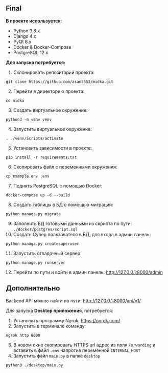 ## Final

**В проекте используется:**
* Python 3.8.x
* Django 4.x 
* PyQt 6.x
* Docker & Docker-Compose
* PostgreSQL 12.x

**Для запуска потребуется:**
1. Склонировать репозиторий проекта:
```shell
git clone https://github.com/asan5553/midka.git
```
2. Перейти в директорию проекта:
```shell
cd midka
```
3. Создать виртуальное окружение: 
```shell
python3 -m venv venv
```
4. Запустить виртуальное окружение:
```shell
. ./venv/Scripts/activate
```
5. Установить зависимости в проекте:
```shell
pip install -r requirements.txt
```
6. Скопировать файл с переменными окружения:
```shell
cp example.env .env
```
7. Поднять PostgreSQL с помощью Docker:
```shell
docker-compose up -d --build
```
8. Создать таблицы в БД с помощью миграций:
```shell
python managa.py migrate
```
9. Заполнить БД готовыми данными из скрипта по пути: `./docker/postgres/script.sql`
10. Создать Супер пользователя в БД, для входа в админ панель:
```shell
python managa.py createsuperuser
```
11. Запустить отладочный сервер:
```shell
python manage.py runserver
```
12. Перейти по пути и войти в админ панель: http://127.0.0.1:8000/admin

## Дополнительно

Backend API можно найти по пути: http://127.0.0.1:8000/api/v1/

Для запуска **Desktop приложения**, потребуется:
1. Установить программу Ngrok: https://ngrok.com/
2. Запустить в терминале команду:
```shell
ngrok http 8000
```
3. В новом окне скопировать HTTPS url адрес из поля `Forwarding` 
и вставить в файл `.env` напротив переменной `INTERNAL_HOST`
4. Запустить файл `main.py` в папке `desktop`
```shell
python3 ./desktop/main.py
```

